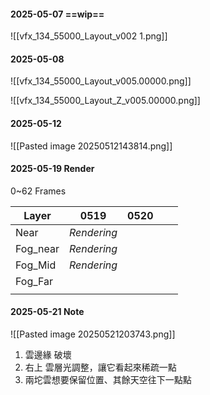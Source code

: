 #### 2025-05-07 ==wip==
![[vfx_134_55000_Layout_v002 1.png]]

#### 2025-05-08
![[vfx_134_55000_Layout_v005.00000.png]]

![[vfx_134_55000_Layout_Z_v005.00000.png]]

#### 2025-05-12
![[Pasted image 20250512143814.png]]

#### 2025-05-19 Render
0~62 Frames

| Layer    | 0519        | 0520 |     |     |
| -------- | ----------- | ---- | --- | --- |
| Near     | *Rendering* |      |     |     |
| Fog_near | *Rendering* |      |     |     |
| Fog_Mid  | *Rendering* |      |     |     |
| Fog_Far  |             |      |     |     |
|          |             |      |     |     |

#### 2025-05-21 Note
![[Pasted image 20250521203743.png]]
1. 雲邊緣 破壞
2. 右上 雲層光調整，讓它看起來稀疏一點
3. 兩坨雲想要保留位置、其餘天空往下一點點